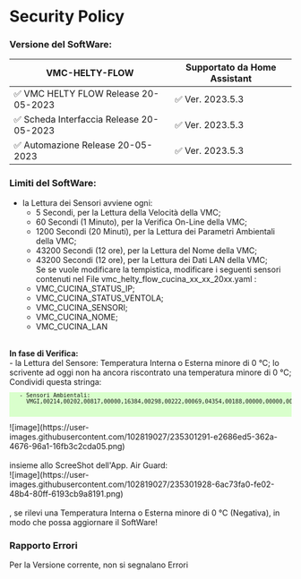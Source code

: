 # Security Policy

### Versione del SoftWare:

|          VMC-HELTY-FLOW                  | Supportato da Home Assistant            |
| ---------------------------------------- | ----------------------------------------|
|  :white_check_mark: VMC HELTY FLOW Release 20-05-2023     | :white_check_mark:   Ver. 2023.5.3 |
|  :white_check_mark: Scheda Interfaccia Release 20-05-2023 | :white_check_mark:   Ver. 2023.5.3 |
|  :white_check_mark: Automazione Release 20-05-2023        | :white_check_mark:   Ver. 2023.5.3 |


### Limiti del SoftWare:<br>
 - la Lettura dei Sensori avviene ogni:
     -  5 Secondi, per la Lettura della Velocità della VMC;
     - 60 Secondi (1 Minuto), per la Verifica On-Line della VMC;
     -  1200 Secondi (20 Minuti), per la Lettura dei Parametri Ambientali della VMC;
     -  43200 Secondi (12 ore), per la Lettura del Nome della VMC;
     -  43200 Secondi (12 ore), per la Lettura dei Dati LAN della VMC;<br> 
Se se vuole modificare la tempistica, modificare i seguenti sensori contenuti nel File vmc_helty_flow_cucina_xx_xx_20xx.yaml :
     - VMC_CUCINA_STATUS_IP;
     - VMC_CUCINA_STATUS_VENTOLA;
     - VMC_CUCINA_SENSORI;
     - VMC_CUCINA_NOME;
     - VMC_CUCINA_LAN 
<br>
<strong>In fase di Verifica:</strong><br>     
 - la Lettura del Sensore: Temperatura Interna o Esterna minore di 0 °C; lo scrivente ad oggi non ha ancora riscontrato una temperatura minore di 0 °C;<br>
   Condividi questa stringa:<br>
  <pre style="font-size:10px; background-color: #d9ffcc;">
   - Sensori Ambientali:
     VMGI,00214,00202,00817,00000,16384,00298,00222,00069,04354,00188,00000,00000,00000,00000,00000 <br>
  </pre>
![image](https://user-images.githubusercontent.com/102819027/235301291-e2686ed5-362a-4676-96a1-16fb3c2cda05.png) <br>
<br> insieme allo ScreeShot dell'App. Air Guard: <br>
![image](https://user-images.githubusercontent.com/102819027/235301928-6ac73fa0-fe02-48b4-80ff-6193cb9a8191.png)<br>
<br>, se rilevi una Temperatura Interna o Esterna minore di 0 °C (Negativa), in modo che possa aggiornare il SoftWare!

### Rapporto Errori
Per la Versione corrente, non si segnalano Errori<br>
